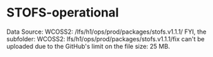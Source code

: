 # STOFS-operational
Data Source: WCOSS2: /lfs/h1/ops/prod/packages/stofs.v1.1.1/
FYI, the subfolder: WCOSS2: lfs/h1/ops/prod/packages/stofs.v1.1.1/fix can't be uploaded due to the GitHub's limit on the file size: 25 MB.  

